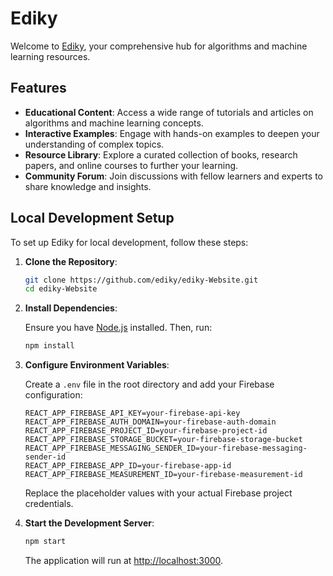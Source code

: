# Ediky

Welcome to [Ediky](https://ediky.com/), your comprehensive hub for algorithms and machine learning resources.

## Features

* **Educational Content**: Access a wide range of tutorials and articles on algorithms and machine learning concepts.
* **Interactive Examples**: Engage with hands-on examples to deepen your understanding of complex topics.
* **Resource Library**: Explore a curated collection of books, research papers, and online courses to further your learning.
* **Community Forum**: Join discussions with fellow learners and experts to share knowledge and insights.

## Local Development Setup

To set up Ediky for local development, follow these steps:

1. **Clone the Repository**:

   ```bash
   git clone https://github.com/ediky/ediky-Website.git
   cd ediky-Website
   ```

2. **Install Dependencies**:

   Ensure you have [Node.js](https://nodejs.org/) installed. Then, run:

   ```bash
   npm install
   ```

3. **Configure Environment Variables**:

   Create a `.env` file in the root directory and add your Firebase configuration:

   ```env
   REACT_APP_FIREBASE_API_KEY=your-firebase-api-key
   REACT_APP_FIREBASE_AUTH_DOMAIN=your-firebase-auth-domain
   REACT_APP_FIREBASE_PROJECT_ID=your-firebase-project-id
   REACT_APP_FIREBASE_STORAGE_BUCKET=your-firebase-storage-bucket
   REACT_APP_FIREBASE_MESSAGING_SENDER_ID=your-firebase-messaging-sender-id
   REACT_APP_FIREBASE_APP_ID=your-firebase-app-id
   REACT_APP_FIREBASE_MEASUREMENT_ID=your-firebase-measurement-id
   ```

   Replace the placeholder values with your actual Firebase project credentials.

4. **Start the Development Server**:

   ```bash
   npm start
   ```

   The application will run at [http://localhost:3000](http://localhost:3000).
